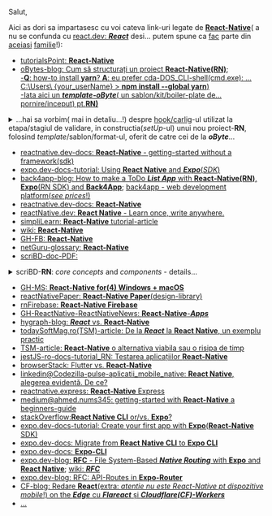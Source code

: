 Salut,

Aici as dori sa impartasesc cu voi cateva link-uri legate de [**React-Native**](https://reactnative.dev/)( a nu se confunda cu [react.dev: ***React***](https://react.dev/) desi... putem spune ca [fac](https://ocw.cs.pub.ro/courses/pw/laboratoare/08) parte din [aceiasi](https://ocw.cs.pub.ro/courses/pw/laboratoare/04) [familie](https://ro.wikipedia.org/wiki/React.js)!):

 - [tutorialsPoint: **React-Native**](https://www.tutorialspoint.com/react_native/index.htm)
 - [oBytes-blog: Cum să structurați un proiect **React-Native(RN)**](https://www.obytes.com/blog/how-to-structure-your-react-native-project);
   <br/>[-**Q**: how-to install **yarn**? **A**: eu prefer cda-DOS_CLI-shell(cmd.exe): ... C:\Users\ {your_userName} > **npm install --global yarn**)](https://www.liquidweb.com/blog/how-to-install-yarn/)
   <br/>[-Iata aici un ***template-oByte***( un sablon/kit/boiler-plate de... pornire/inceput) pt.**RN)**](https://github.com/obytes/react-native-template-obytes)
<details>
 <summary>...hai sa vorbim( mai in detaliu...!) despre <ins>hook/carlig</ins>-ul utilizat la etapa/stagiul de validare, in constructia(<i>setUp</i>-ul) unui nou proiect-<b>RN</b>, folosind <i>template</i>/sablon/format-ul, oferit de catre cei de la <b><i>oByte</i></b>...</summary>
 <hr/>
 
<pre><b>Husky</b> ne permite să rulăm comenzi sau scripturi înainte de a <ins>comite</ins> <i>sau</i> de a <ins>împinge</ins> codul nostru în <b>git</b>. 
Este benefic să configurați cu ușurință un <ins>cârlig/ancora/hook</ins> de pre-<ins>commit</ins>. 
De obicei, folosim <b>Husky</b> pentru a rula <b>Eslint</b> și <b>Prettier</b> pentru a <ins>valida tastarea/introducerea</ins>... 
...fișierelor-modificate, înainte de <ins>comitere</ins>.
<i>Explicatie:</i> 
 Daca ai deja pre-instalate,  <b>Husky</b> si <b>Eslint</b>, atunci cand ai modificat, anumite fisiere din foderele proiectului tau,
 si atunci cand(la finalul modificarilor) dai comanda <i>"C:\Users\{user}> <b>git add ...</b>"</i>, pt a le salva in depozitul proiectului tau
 <b><i>GitHub(GH)</i></b>..., inainte(<ins>pre-</ins>) de a le salva(pre-salvare/commit), va aparea un eveniment(pre-<ins>commit</ins>), in cadrul caruia, 
 <b>Husky</b> va apela(va rula efectiv carligul/<ins>hook</ins>-ul, declarat in prealabil, pt acest eveniment,... de catre <b>Husky</b>), 
 la ajutorul sau(specializat in validari!), validatorul-<b>ESLit</b>, pt a valida  toate fisierele modificate...;
 Dupa rularea acestui carlig(o intrerupere de prindere/captare/validare ... in acest caz... a erorilor nedorite), 
 avem 2 situatii posibile:
 - daca se vor inregistra erori(care desigur ca trebuiesc reparate... si deci...in caz de esec...), nu are sens sa se continue...
 ... cu cursul normal de salvare in <b><i>GitHub(GH)</i></b>
 - in caz contrar(deci in caz de reusita/victorie...adica atunci cand modificarile sunt corecte/valide/fara erori), ...
 ... se va reveni la cursul normal si .... se vor finaliza/efectua(in sfarsit!), salvarile <b>git</b>-ului respectiv, in <b><i>GitHub(GH)</i></b>!

 <b>Prettier</b> este un asistent de pre-<ins>commit</ins>are/pre-salvare al <b>ESLit</b>-ului, care "ajuta" la (re)formatarea/stagierea fisierelor,...
 ... adica la... "respectarea(in proiectare) a formatul convențional de <ins>commit</ins>/salv-are"!
</pre>

<hr/>

<br/>[setUp a new project(folosirea acestui *template/sablon-oByte*!)](https://handbook.obytes.com/docs/mobile/new-project/); 
<br/>[***Husky***](https://typicode.github.io/husky/); [***Prettier***](https://prettier.io/docs/precommit); [***ESlint***](https://eslint.org/docs/latest/use/getting-started); [*deps/dependencies*](https://www.dependencies.io/);
<br/>[**Expo**](https://expo.dev/); [**Expo-Router**](https://docs.expo.dev/versions/latest/sdk/router/); [**EAS**](https://expo.dev/eas);
<br/> [**TailWindCSS**](https://tailwindcss.com/); 
<br/>[***PNPM***](https://pnpm.io/); [***GH-actions***](https://github.com/features/actions)

<hr/>
</details>

 - [reactnative.dev-docs: **React-Native** - getting-started without a framework(sdk)](https://reactnative.dev/docs/getting-started-without-a-framework)
 - [expo.dev-docs-tutorial: Using **React Native** and ***Expo***(*SDK*)](https://docs.expo.dev/tutorial/introduction/)
 - [back4app-blog: How to make a ToDo ***List App*** with **React-Native(RN)**, **Expo**(RN SDK) and **Back4App**](https://blog.back4app.com/expo-react-native/); [back4app - web development platform(*see prices*!)](https://www.back4app.com/web-deployment-platform)
 - [reactnative.dev-docs: **React-Native**](https://reactnative.dev/docs/environment-setup)
 - [reactNative.dev: **React Native** - Learn once, write anywhere.](https://reactnative.dev/)
 - [simpliLearn: **React-Native** tutorial-article](https://www.simplilearn.com/react-native-tutorial-article)
 - [wiki: **React-Native**](https://en.wikipedia.org/wiki/React_Native)
 - [GH-FB: **React-Native**](https://github.com/facebook/react-native)
 - [netGuru-glossary: **React-Native**](https://www.netguru.com/glossary/react-native)
 - [scriBD-doc-PDF: ](https://www.scribd.com/document/682155102/React-Native)
<details>
    <summary>scriBD-<b>RN</b>: <i>core concepts</i> and <i>components</i> - details...</summary>

   <hr/>
   
   This document outlines *core concepts* and *components* for developing <ins>mobile-apps</ins> with **React Native**, including:
   
    - setting up the environment,
    - building basic apps,
    - state,
    - props,
    - styling,
    - ListView,
    - ScrollView,
    - images,
    - HTTP,
    - buttons,
    - animations,
    - debugging, and
    - running apps on iOS and Android.
   
   It also lists *specific* **React Native** *components* like:

    - View,
    - WebView,
    - Modal,
    - ActivityIndicator,
    - Picker,
    - StatusBar,
    - Switch,
    - Text,
    - Alert, and
    - Geolocation.
   
   The document mentions using the ***Redux*** library and ***Firebase*** platform for **React Native** ***apps***.

<hr/>

</details>
     
 - [GH-MS: **React-Native for(4) Windows + macOS**](https://microsoft.github.io/react-native-windows/)
 - [reactNativePaper: **React-Native Paper**(design-library)](https://reactnativepaper.com/)
 - [rnFirebase: **React-Native Firebase**](https://rnfirebase.io/)
 - [GH-ReactNative-ReactNativeNews: **React-Native**-***Apps*** ](https://github.com/ReactNativeNews/React-Native-Apps)
 - [hygraph-blog: ***React*** vs. **React-Native**](https://hygraph.com/blog/react-vs-react-native)
 - [todaySoftMag.ro(TSM)-article: De la ***React*** la **React Native**, un exemplu practic](https://www.todaysoftmag.ro/article/3041/de-la-react-la-react-native-un-exemplu-practic)
 - [TSM-article: **React-Native** o alternativa viabila sau o risipa de timp](https://www.todaysoftmag.ro/article/4145/react-native-o-alternativa-viabila-sau-o-risipa-de-timp)
 - [jestJS-ro-docs-tutorial_RN:  Testarea aplicațiilor **React-Native**](https://jestjs.io/ro/docs/tutorial-react-native)
 - [browserStack: Flutter vs. **React-Native**](https://www.browserstack.com/guide/flutter-vs-react-native)
 - [linkedin@Codezilla-pulse-aplicatii_mobile_native: **React Native**, alegerea evidentă. De ce? ](https://www.linkedin.com/pulse/aplica%C8%9Bii-mobile-native-react-alegerea-evident%C4%83-de-ce-/)
 - [reactnative.express: **React-Native** Express](https://www.reactnative.express/)
 - [medium@ahmed.nums345: getting-started with **React-Native** a beginners-guide](https://medium.com/@ahmed.nums345/getting-started-with-react-native-a-beginners-guide-cf63368bb887)
 - [stackOverflow:**React Native CLI** or/vs. **Expo**?](https://stackoverflow.com/questions/79474102/react-native-cli-or-expo)
 - [expo.dev-docs-tutorial: Create your first app with **Expo**(**React-Native** SDK)](https://docs.expo.dev/tutorial/create-your-first-app/)
 - [expo.dev-docs: Migrate from **React Native CLI** to **Expo CLI**](https://docs.expo.dev/bare/using-expo-cli/)
 - [expo.dev-docs: **Expo-CLI**](https://docs.expo.dev/more/expo-cli/)
 - [expo.dev-blog: **RFC** - File System-Based ***Native Routing*** with **Expo** and **React Native**](https://blog.expo.dev/rfc-file-system-based-routing-in-react-native-7a35474722a); [wiki: ***RFC***](https://en.wikipedia.org/wiki/Request_for_Comments)
 - [expo.dev-blog: RFC: API-Routes in **Expo-Router**](https://blog.expo.dev/rfc-api-routes-cce5a3b9f25d)
 - [CF-blog: Redare **React**(extra: *atentie nu este React-Native pt dispozitive mobile*!) on the ***Edge*** cu ***Flareact*** și ***Cloudflare(CF)-Workers***](https://blog.cloudflare.com/rendering-react-on-the-edge-with-flareact-and-cloudflare-workers/)
 - [...](https://www.google.com/search?q=react+native&lr=lang_ro&sca_esv=a63cfb001f674c6a&rlz=1C1CHBF_enRO1132RO1132&tbs=lr:lang_1ro&sxsrf=AHTn8zpqGn4cj8q3XiVLLX5lIZGO8rPSYQ:1743842774377&ei=1u3wZ5LiFoCoxc8P2YSzsQo&start=10&sa=N&sstk=Af40H4WTgtId1TBjheerOjq_hzh42nLKp-TnYwqmVpP7A7YUYHTYVgUDBB7dxMWEdEBc_F4DHdijTdSysbazLIglUr2KTg8GVgqODg&ved=2ahUKEwiSpfHIwMCMAxUAVPEDHVnCLKYQ8tMDegQICRAE&biw=1735&bih=721&dpr=1)
